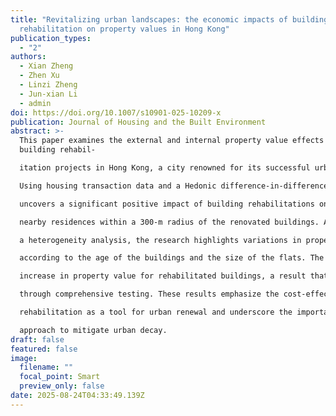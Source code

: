 ```yaml
---
title: "Revitalizing urban landscapes: the economic impacts of building
  rehabilitation on property values in Hong Kong"
publication_types:
  - "2"
authors:
  - Xian Zheng
  - Zhen Xu
  - Linzi Zheng
  - Jun‑xian Li
  - admin
doi: https://doi.org/10.1007/s10901-025-10209-x
publication: Journal of Housing and the Built Environment
abstract: >-
  This paper examines the external and internal property value effects of
  building rehabil-

  itation projects in Hong Kong, a city renowned for its successful urban renewal model.

  Using housing transaction data and a Hedonic difference-in-difference model, the study

  uncovers a significant positive impact of building rehabilitations on the property values of

  nearby residences within a 300-m radius of the renovated buildings. Additionally, through

  a heterogeneity analysis, the research highlights variations in property value externalities

  according to the age of the buildings and the size of the flats. The findings reveal an 8.4%

  increase in property value for rehabilitated buildings, a result that is robustly validated

  through comprehensive testing. These results emphasize the cost-effectiveness of building

  rehabilitation as a tool for urban renewal and underscore the importance of prioritizing this

  approach to mitigate urban decay.
draft: false
featured: false
image:
  filename: ""
  focal_point: Smart
  preview_only: false
date: 2025-08-24T04:33:49.139Z
---
```

